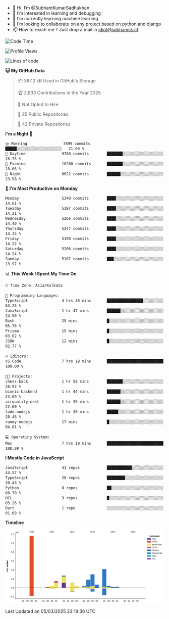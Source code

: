 - 👋 Hi, I’m @SubhamKumarSadhukhan
- 👀 I’m interested in learning and debugging
- 🌱 I’m currently learning machine learning
- 💞️ I’m looking to collaborate on any project based on python and django
- 📫 How to reach me ?
      Just drop a mail in idiot@subhamsk.cf

<!---
SubhamKumarSadhukhan/SubhamKumarSadhukhan is a ✨ special ✨ repository because its `README.md` (this file) appears on your GitHub profile.
You can click the Preview link to take a look at your changes.
--->


<!--START_SECTION:waka-->
![Code Time](http://img.shields.io/badge/Code%20Time-2%2C774%20hrs%2020%20mins-blue)

![Profile Views](http://img.shields.io/badge/Profile%20Views-2-blue)

![Lines of code](https://img.shields.io/badge/From%20Hello%20World%20I%27ve%20Written-2.8%20million%20lines%20of%20code-blue)

**🐱 My GitHub Data** 

> 📦 387.2 kB Used in GitHub's Storage 
 > 
> 🏆 2,833 Contributions in the Year 2025
 > 
> 🚫 Not Opted to Hire
 > 
> 📜 25 Public Repositories 
 > 
> 🔑 42 Private Repositories 
 > 
**I'm a Night 🦉** 

```text
🌞 Morning                7899 commits        █████░░░░░░░░░░░░░░░░░░░░   21.60 % 
🌆 Daytime                9780 commits        ███████░░░░░░░░░░░░░░░░░░   26.75 % 
🌃 Evening                10260 commits       ███████░░░░░░░░░░░░░░░░░░   28.06 % 
🌙 Night                  8622 commits        ██████░░░░░░░░░░░░░░░░░░░   23.58 % 
```
📅 **I'm Most Productive on Monday** 

```text
Monday                   5340 commits        ████░░░░░░░░░░░░░░░░░░░░░   14.61 % 
Tuesday                  5197 commits        ████░░░░░░░░░░░░░░░░░░░░░   14.21 % 
Wednesday                5266 commits        ████░░░░░░░░░░░░░░░░░░░░░   14.40 % 
Thursday                 5247 commits        ████░░░░░░░░░░░░░░░░░░░░░   14.35 % 
Friday                   5198 commits        ████░░░░░░░░░░░░░░░░░░░░░   14.22 % 
Saturday                 5206 commits        ████░░░░░░░░░░░░░░░░░░░░░   14.24 % 
Sunday                   5107 commits        ███░░░░░░░░░░░░░░░░░░░░░░   13.97 % 
```


📊 **This Week I Spent My Time On** 

```text
🕑︎ Time Zone: Asia/Kolkata

💬 Programming Languages: 
TypeScript               4 hrs 38 mins       ████████████████░░░░░░░░░   63.25 % 
JavaScript               1 hr 47 mins        ██████░░░░░░░░░░░░░░░░░░░   24.50 % 
Bash                     25 mins             █░░░░░░░░░░░░░░░░░░░░░░░░   05.76 % 
Prisma                   15 mins             █░░░░░░░░░░░░░░░░░░░░░░░░   03.62 % 
JSON                     12 mins             █░░░░░░░░░░░░░░░░░░░░░░░░   02.77 % 

🔥 Editors: 
VS Code                  7 hrs 19 mins       █████████████████████████   100.00 % 

🐱‍💻 Projects: 
chess-back               1 hr 58 mins        ███████░░░░░░░░░░░░░░░░░░   26.92 % 
bionic-backend           1 hr 44 mins        ██████░░░░░░░░░░░░░░░░░░░   23.69 % 
airquality-nest          1 hr 39 mins        ██████░░░░░░░░░░░░░░░░░░░   22.60 % 
ludo-nodejs              1 hr 30 mins        █████░░░░░░░░░░░░░░░░░░░░   20.48 % 
rummy-nodejs             17 mins             █░░░░░░░░░░░░░░░░░░░░░░░░   04.01 % 

💻 Operating System: 
Mac                      7 hrs 19 mins       █████████████████████████   100.00 % 
```

**I Mostly Code in JavaScript** 

```text
JavaScript               41 repos            ███████████░░░░░░░░░░░░░░   44.57 % 
TypeScript               28 repos            ████████░░░░░░░░░░░░░░░░░   30.43 % 
Python                   8 repos             ██░░░░░░░░░░░░░░░░░░░░░░░   08.70 % 
HCL                      3 repos             █░░░░░░░░░░░░░░░░░░░░░░░░   03.26 % 
Dart                     1 repo              ░░░░░░░░░░░░░░░░░░░░░░░░░   01.09 % 
```



**Timeline**

![Lines of Code chart](https://raw.githubusercontent.com/SubhamKumarSadhukhan/SubhamKumarSadhukhan/main/assets/bar_graph.png)


 Last Updated on 05/03/2025 23:19:36 UTC
<!--END_SECTION:waka-->
